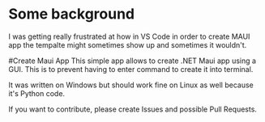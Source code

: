 # Some background
I was getting really frustrated at how in VS Code in order to create MAUI app the tempalte might sometimes show up and sometimes it wouldn't.

#Create Maui App
This simple app allows to create .NET Maui app using a GUI. This is to prevent having to enter command to create it into terminal. 

It was written on Windows but should work fine on Linux as well because it's Python code.

If you want to contribute, please create Issues and possible Pull Requests.
